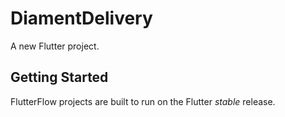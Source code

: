 # DiamentDelivery

A new Flutter project.

## Getting Started

FlutterFlow projects are built to run on the Flutter _stable_ release.
